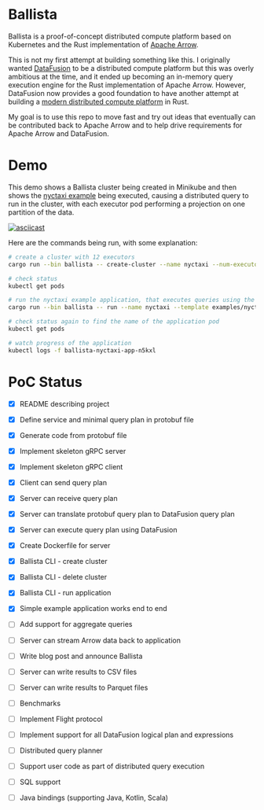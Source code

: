 # Ballista

Ballista is a proof-of-concept distributed compute platform based on Kubernetes and the Rust implementation of [Apache Arrow](https://arrow.apache.org/).

This is not my first attempt at building something like this. I originally wanted [DataFusion](https://github.com/apache/arrow/tree/master/rust/datafusion) to be a distributed compute platform but this was overly ambitious at the time, and it ended up becoming an in-memory query execution engine for the Rust implementation of Apache Arrow. However, DataFusion now provides a good foundation to have another attempt at building a [modern distributed compute platform](https://andygrove.io/how_to_build_a_modern_distributed_compute_platform/) in Rust.

My goal is to use this repo to move fast and try out ideas that eventually can be contributed back to Apache Arrow and to help drive requirements for Apache Arrow and DataFusion.

# Demo

This demo shows a Ballista cluster being created in Minikube and then shows the [nyctaxi example](examples/nyctaxi) being executed, causing a distributed query to run in the cluster, with each executor pod performing a projection on one partition of the data.

[![asciicast](https://asciinema.org/a/nFcsHLXJUo2Mwik4WdZlv4ZBO.svg)](https://asciinema.org/a/nFcsHLXJUo2Mwik4WdZlv4ZBO)

Here are the commands being run, with some explanation:

```bash
# create a cluster with 12 executors
cargo run --bin ballista -- create-cluster --name nyctaxi --num-executors 12 --template examples/nyctaxi/templates/executor.yaml

# check status
kubectl get pods

# run the nyctaxi example application, that executes queries using the executors
cargo run --bin ballista -- run --name nyctaxi --template examples/nyctaxi/templates/application.yaml

# check status again to find the name of the application pod
kubectl get pods

# watch progress of the application
kubectl logs -f ballista-nyctaxi-app-n5kxl
```

# PoC Status

- [X] README describing project
- [X] Define service and minimal query plan in protobuf file
- [X] Generate code from protobuf file
- [X] Implement skeleton gRPC server
- [X] Implement skeleton gRPC client
- [X] Client can send query plan
- [X] Server can receive query plan
- [X] Server can translate protobuf query plan to DataFusion query plan
- [X] Server can execute query plan using DataFusion
- [X] Create Dockerfile for server
- [X] Ballista CLI - create cluster
- [X] Ballista CLI - delete cluster
- [X] Ballista CLI - run application
- [X] Simple example application works end to end
- [ ] Add support for aggregate queries 
- [ ] Server can stream Arrow data back to application
- [ ] Write blog post and announce Ballista
- [ ] Server can write results to CSV files
- [ ] Server can write results to Parquet files
- [ ] Benchmarks
- [ ] Implement Flight protocol
- [ ] Implement support for all DataFusion logical plan and expressions
- [ ] Distributed query planner
- [ ] Support user code as part of distributed query execution
- [ ] SQL support
- [ ] Java bindings (supporting Java, Kotlin, Scala)






